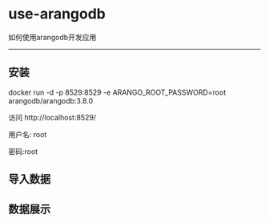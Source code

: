 # use-arangodb

如何使用arangodb开发应用

---

## 安装

docker run -d -p 8529:8529 -e ARANGO_ROOT_PASSWORD=root  arangodb/arangodb:3.8.0

访问 http://localhost:8529/

用户名: root

密码:root

## 导入数据


## 数据展示
